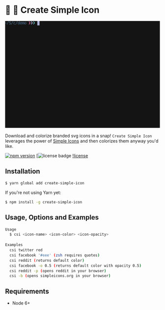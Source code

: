 # 🎨 🔧 Create Simple Icon

<img src="example.gif" width="550">

Download and colorize branded svg icons in a snap!
`Create Simple Icon` leverages the power of [Simple Icons](https://simpleicons.org) and then colorizes them anyway you'd like.

[![npm version](https://badge.fury.io/js/create-simple-icon.svg)](https://badge.fury.io/js/create-simple-icon)
[![license badge](https://img.shields.io/npm/l/create-simple-icon.svg?style=flat-square)
[!license](https://github.com/peterpme/create-simple-icon/blob/master/LICENSE)

## Installation

```bash
$ yarn global add create-simple-icon
```

If you're not using Yarn yet:

```bash
$ npm install -g create-simple-icon
```

## Usage, Options and Examples

```bash
Usage
  $ csi <icon-name> <icon-color> <icon-opacity>

Examples
  csi twitter red
  csi facebook '#eee' (zsh requires quotes)
  csi reddit (returns default color)
  csi facebook -o 0.5 (returns default color with opacity 0.5)
  csi reddit -p (opens reddit in your browser)
  csi -b (opens simpleicons.org in your browser)
```

## Requirements
- Node 6+
